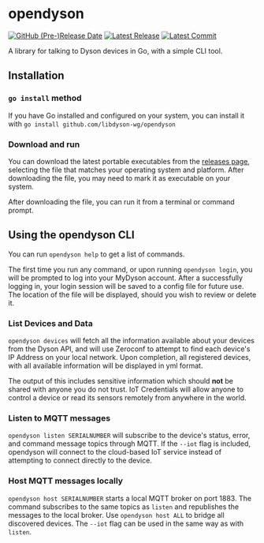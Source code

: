 # opendyson

[![GitHub (Pre-)Release Date](https://img.shields.io/github/release-date-pre/libdyson-wg/opendyson)](https://github.com/libdyson-wg/opendyson/releases/)
[![Latest Release](https://badgen.net/github/release/libdyson-wg/opendyson)](https://github.com/libdyson-wg/opendyson/releases/)
[![Latest Commit](https://badgen.net/github/last-commit/libdyson-wg/opendyson/main)](https://github.com/libdyson-wg/opendyson/commit/HEAD)

A library for talking to Dyson devices in Go, with a simple CLI tool.

## Installation

### `go install` method

If you have Go installed and configured on your system, you can install it with `go install github.com/libdyson-wg/opendyson` 

### Download and run

You can download the latest portable executables from the [releases page](https://github.com/libdyson-wg/opendyson/releases), selecting the
file that matches your operating system and platform. After downloading the file, you may need to mark it as executable on your system.

After downloading the file, you can run it from a terminal or command prompt.

## Using the opendyson CLI

You can run `opendyson help` to get a list of commands.

The first time you run any command, or upon running `opendyson login`, you will be prompted to log into your MyDyson account. After a
successfully logging in, your login session will be saved to a config file for future use. The location of the file will be displayed,
should you wish to review or delete it.

### List Devices and Data

`opendyson devices` will fetch all the information available about your devices from the Dyson API, and will use Zeroconf to attempt to
find each device's IP Address on your local network. Upon completion, all registered devices, with all available information will be
displayed in yml format. 

The output of this includes sensitive information which should **not** be shared with anyone you do not trust. IoT Credentials will allow
anyone to control a device or read its sensors remotely from anywhere in the world.

### Listen to MQTT messages

`opendyson listen SERIALNUMBER` will subscribe to the device's status, error, and command message topics through MQTT. If the `--iot` flag
is included, opendyson will connect to the cloud-based IoT service instead of attempting to connect directly to the device.

### Host MQTT messages locally

`opendyson host SERIALNUMBER` starts a local MQTT broker on port 1883. The command subscribes to the same topics as `listen` and republishes
the messages to the local broker. Use `opendyson host ALL` to bridge all discovered devices. The `--iot` flag can be used in the same way as
with `listen`.
